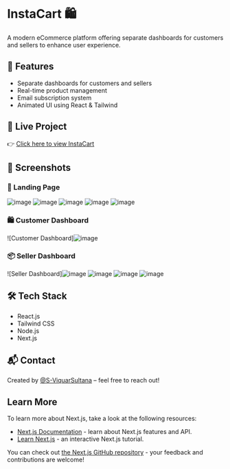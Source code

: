 # InstaCart 🛍️

A modern eCommerce platform offering separate dashboards for customers and sellers to enhance user experience.

## 🚀 Features

- Separate dashboards for customers and sellers
- Real-time product management
- Email subscription system
- Animated UI using React & Tailwind

  
## 🔗 Live Project

👉 [Click here to view InstaCart](https://insta-cart-itjd.vercel.app/)

## 📸 Screenshots

### 🔵 Landing Page
![image](https://github.com/user-attachments/assets/53d7c85b-0d62-4fe6-a5f7-b2e520a8680d)
![image](https://github.com/user-attachments/assets/d87ca512-8e97-45df-a396-65bfabdded58)
![image](https://github.com/user-attachments/assets/1c9635d9-186e-4f3f-95e1-8e8ea92b5504)
![image](https://github.com/user-attachments/assets/650571bc-7c42-4ca4-90d8-28860b601b06)
![image](https://github.com/user-attachments/assets/ee025119-bd5f-4b04-8f03-f19984b4defe)

### 🛍️ Customer Dashboard
![Customer Dashboard]![image](https://github.com/user-attachments/assets/42b4d1e3-d460-4386-9ee7-d924c3571f03)


### 📦 Seller Dashboard
![Seller Dashboard]![image](https://github.com/user-attachments/assets/04176712-56db-4e8f-8b15-cef963bea474)
![image](https://github.com/user-attachments/assets/73a149af-d8fa-4936-8ec9-ba63f0524f97)
![image](https://github.com/user-attachments/assets/01000b98-b233-401f-8d05-49c73dd954bc)
![image](https://github.com/user-attachments/assets/de93e4df-7947-489b-bfe4-ad6757533239)


## 🛠️ Tech Stack

- React.js
- Tailwind CSS
- Node.js
- Next.js

## 📬 Contact

Created by [@S-ViquarSultana](https://github.com/S-ViquarSultana) – feel free to reach out!

## Learn More

To learn more about Next.js, take a look at the following resources:

- [Next.js Documentation](https://nextjs.org/docs) - learn about Next.js features and API.
- [Learn Next.js](https://nextjs.org/learn) - an interactive Next.js tutorial.

You can check out [the Next.js GitHub repository](https://github.com/vercel/next.js) - your feedback and contributions are welcome!

